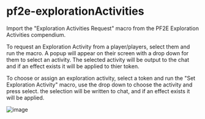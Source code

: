 # pf2e-explorationActivities

Import the "Exploration Activities Request" macro from the PF2E Exploration Activities compendium. 

To request an Exploration Activity from a player/players, select them and run the macro. A popup will appear on their screen with a drop down for them to select an activity. The selected activity will be output to the chat and if an effect exists it will be applied to thier token.

To choose or assign an exploration activity, select a token and run the "Set Exploration Activity" macro, use the drop down to choose the activity and press select. the selection will be written to chat, and if an effect exists it will be applied.

![image](https://user-images.githubusercontent.com/73080231/130515815-aff62cec-d127-4308-89c3-5be7fe3fcf20.png)
